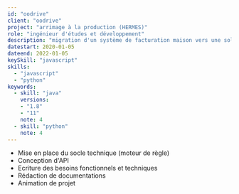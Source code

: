 ```yaml
---
id: "oodrive"
client: "oodrive"
project: "arrimage à la production (HERMES)"
role: "ingénieur d'études et développement" 
description: "migration d'un système de facturation maison vers une solution sur étagère"
datestart: 2020-01-05
dateend: 2022-01-05
keySkill: "javascript"
skills:
  - "javascript"
  - "python"
keywords:
  - skill: "java"
    versions: 
    - "1.8"
    - "11"
    note: 4
  - skill: "python"
    note: 4
---
```


- Mise en place du socle technique (moteur de règle)
- Conception d'API
- Ecriture des besoins fonctionnels et techniques
- Rédaction de documentations
- Animation de projet
